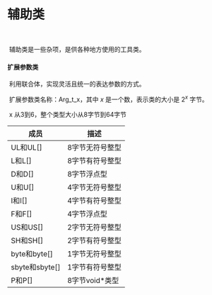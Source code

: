 # 辅助类

​	

​	辅助类是一些杂项，是供各种地方使用的工具类。



#### 扩展参数类

​	利用联合体，实现灵活且统一的表达参数的方式。

​	扩展参数类名称：Arg_t_x，其中 $x$ 是一个数，表示类的大小是 $2^x$ 字节。

​	x 从3到6，整个类型大小从8字节到64字节

| 成员           | 描述            |
| -------------- | --------------- |
| UL和UL[]       | 8字节无符号整型 |
| L和L[]         | 8字节有符号整型 |
| D和D[]         | 8字节浮点型     |
| U和U[]         | 4字节无符号整型 |
| I和I[]         | 4字节有符号整型 |
| F和F[]         | 4字节浮点型     |
| US和US[]       | 2字节无符号整型 |
| SH和SH[]       | 2字节有符号整型 |
| byte和byte[]   | 1字节无符号整型 |
| sbyte和sbyte[] | 1字节有符号整型 |
| P和P[]         | 8字节void\*类型 |





​	

